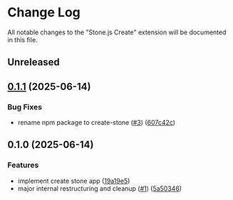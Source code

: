 # Change Log

All notable changes to the "Stone.js Create" extension will be documented in this file.

## Unreleased


## [0.1.1](https://github.com/stone-foundation/stone-js/compare/v0.1.0...v0.1.1) (2025-06-14)


### Bug Fixes

* rename npm package to create-stone ([#3](https://github.com/stone-foundation/stone-js/issues/3)) ([607c42c](https://github.com/stone-foundation/stone-js/commit/607c42c12883c04198db8a40425551b4912ce5c8))

## 0.1.0 (2025-06-14)


### Features

* implement create stone app ([19a19e5](https://github.com/stone-foundation/stone-js/commit/19a19e5e7396a745f7077e01ec665f8c4fe7d3bf))
* major internal restructuring and cleanup ([#1](https://github.com/stone-foundation/stone-js/issues/1)) ([5a50346](https://github.com/stone-foundation/stone-js/commit/5a50346299b8d87db4f45f1cf310c330bd9c18ab))
